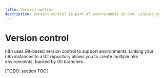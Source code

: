 ```yaml
---
title: Version control
description: Version control is part of environments in n8n. Linking your n8n instance to a Git repository allows you to create multiple n8n environments, backed by Git branches.
---
```


# Version control

n8n uses Git-based version control to support environments. Linking your n8n instances to a Git repository allows you to create multiple n8n environments, backed by Git branches.

[TODO: section TOC]
